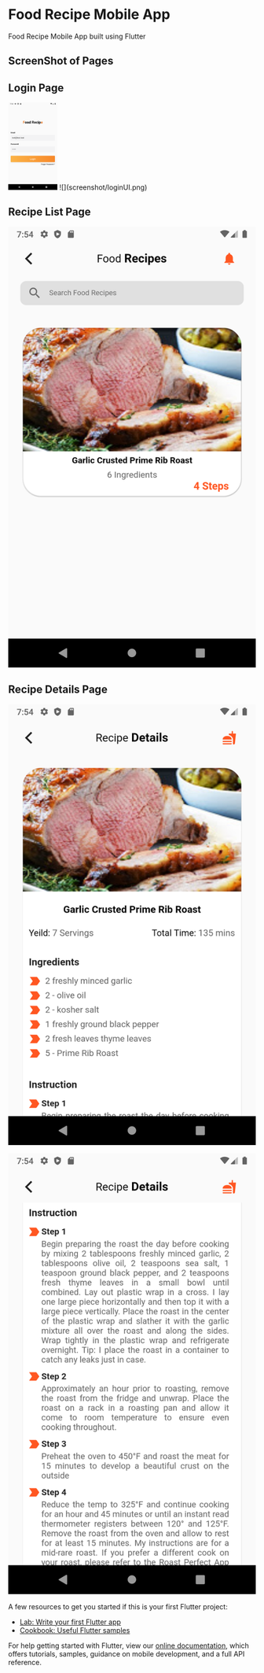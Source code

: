 # Food Recipe Mobile App

Food Recipe Mobile App built using Flutter

## ScreenShot of Pages

## Login Page
<img src="screenshot/loginUI.png" width="100" >
![](screenshot/loginUI.png)

## Recipe List Page

![](screenshot/RecipeList.png)

## Recipe Details Page

![](screenshot/RecipeDetails.png)

![](screenshot/RecipeDetails2.png)



A few resources to get you started if this is your first Flutter project:

- [Lab: Write your first Flutter app](https://flutter.dev/docs/get-started/codelab)
- [Cookbook: Useful Flutter samples](https://flutter.dev/docs/cookbook)

For help getting started with Flutter, view our
[online documentation](https://flutter.dev/docs), which offers tutorials,
samples, guidance on mobile development, and a full API reference.
